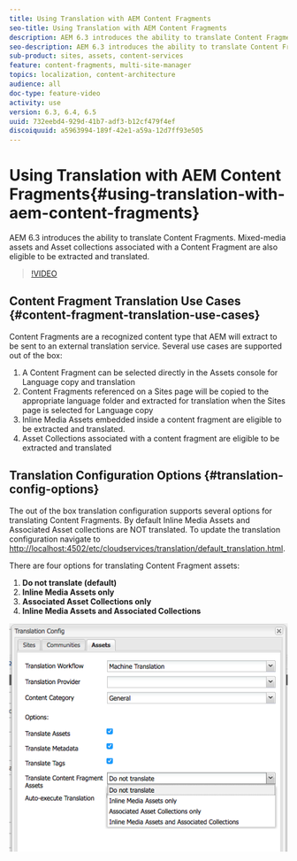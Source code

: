 ```yaml
---
title: Using Translation with AEM Content Fragments
seo-title: Using Translation with AEM Content Fragments
description: AEM 6.3 introduces the ability to translate Content Fragments. Mixed-media assets and Asset collections associated with a Content Fragment are also eligible to be extracted and translated.
seo-description: AEM 6.3 introduces the ability to translate Content Fragments. Mixed-media assets and Asset collections associated with a Content Fragment are also eligible to be extracted and translated.
sub-product: sites, assets, content-services
feature: content-fragments, multi-site-manager
topics: localization, content-architecture
audience: all
doc-type: feature-video
activity: use
version: 6.3, 6.4, 6.5
uuid: 732eebd4-929d-41b7-adf3-b12cf479f4ef
discoiquuid: a5963994-189f-42e1-a59a-12d7ff93e505
---
```


# Using Translation with AEM Content Fragments{#using-translation-with-aem-content-fragments}

AEM 6.3 introduces the ability to translate Content Fragments. Mixed-media assets and Asset collections associated with a Content Fragment are also eligible to be extracted and translated.

>[!VIDEO](https://video.tv.adobe.com/v/18131/?quality=9)

## Content Fragment Translation Use Cases {#content-fragment-translation-use-cases}

Content Fragments are a recognized content type that AEM will extract to be sent to an external translation service. Several use cases are supported out of the box:

1. A Content Fragment can be selected directly in the Assets console for Language copy and translation
2. Content Fragments referenced on a Sites page will be copied to the appropriate language folder and extracted for translation when the Sites page is selected for Language copy
3. Inline Media Assets embedded inside a content fragment are eligible to be extracted and translated.
4. Asset Collections associated with a content fragment are eligible to be extracted and translated

## Translation Configuration Options {#translation-config-options}

The out of the box translation configuration supports several options for translating Content Fragments. By default Inline Media Assets and Associated Asset collections are NOT translated. To update the translation configuration navigate to [http://localhost:4502/etc/cloudservices/translation/default_translation.html](http://localhost:4502/etc/cloudservices/translation/default_translation.html).

There are four options for translating Content Fragment assets:

1. **Do not translate (default)**
2. **Inline Media Assets only**
3. **Associated Asset Collections only**
4. **Inline Media Assets and Associated Collections**

![Translation Config](assets/classic-ui-dialog.png)
